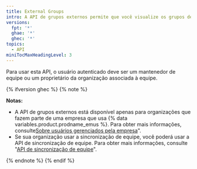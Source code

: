 ```yaml
---
title: External Groups
intro: A API de grupos externos permite que você visualize os grupos de provedores de identidade externos que estão disponíveis para sua organização e gerencie a conexão entre grupos externos e equipes na sua organização.
versions:
  fpt: '*'
  ghae: '*'
  ghec: '*'
topics:
  - API
miniTocMaxHeadingLevel: 3
---
```


Para usar esta API, o usuário autenticado deve ser um mantenedor de equipe ou um proprietário da organização associada à equipe.

{% ifversion ghec %}
{% note %}

**Notas:**

- A API de grupos externos está disponível apenas para organizações que fazem parte de uma empresa que usa {% data variables.product.prodname_emus %}. Para obter mais informações, consulte[Sobre usuários gerenciados pela empresa](/admin/authentication/managing-your-enterprise-users-with-your-identity-provider/about-enterprise-managed-users)".
- Se sua organização usar a sincronização de equipe, você poderá usar a API de sincronização de equipe. Para obter mais informações, consulte "[API de sincronização de equipe](#team-synchronization)".

{% endnote %}
{% endif %}

